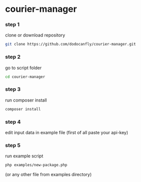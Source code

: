 # courier-manager

### step 1
clone or download repository
``` bash
git clone https://github.com/dodocanfly/courier-manager.git
```

### step 2
go to script folder
``` bash
cd courier-manager
```

### step 3
run composer install
``` bash
composer install
```

### step 4
edit input data in example file (first of all paste your api-key)

### step 5
run example script
``` bash
php examples/new-package.php
```
(or any other file from examples directory)
